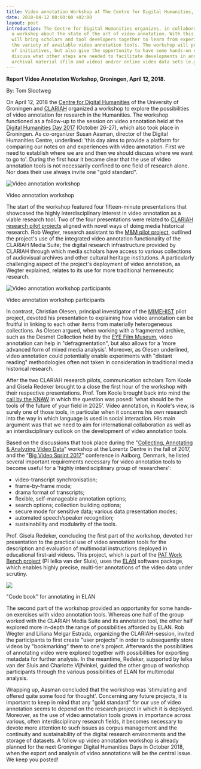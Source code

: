 ```yaml
---
title: Video annotation Workshop at The Centre for Digital Humanities, Groningen
date: 2018-04-12 00:00:00 +02:00
layout: post
introduction: The Centre for Digital Humanities organizes, in collaboration with CLARIAH,
  a workshop about the state of the art of video annotation. With this workshop, we
  will bring scholars and tool developers together to learn from experiences with
  the variety of available video annotation tools. The workshop will provide an overview
  of initiatives, but also give the opportunity to have some hands-on experience and
  discuss what other steps are needed to facilitate developments in annotating large-scale
  archival material (film and video) and/or online video data sets (e.g. storage).
---
```


**Report Video Annotation Workshop, Groningen, April 12, 2018.**

By: Tom Slootweg

On April 12, 2018 the [Centre for Digital Humanities](https://www.rug.nl/research/research-let/expertisecentra/centre-for-digital-humanities/) of the University of Groningen and [CLARIAH](https://www.clariah.nl/) organized a workshop to explore the possibilities of video annotation for research in the Humanities. The workshop functioned as a follow-up to the session on video annotation held at the [Digital Humanities Day 2017](https://www.rug.nl/research/research-let/expertisecentra/centre-for-digital-humanities/dh-day/dhd-2017) (October 26-27), which also took place in Groningen. As co-organizer Susan Aasman, director of the Digital Humanities Centre, underlined: 'this day aims to provide a platform for comparing our notes on and experiences with video annotation. First we need to establish where we are and then we should discuss where we want to go to'. During the first hour it became clear that the use of video annotation tools is not necessarily confined to one field of research alone. Nor does their use always invite one "gold standard".

![Video annotation workshop](/mediasuite-website/uploads/2018-04-12_annotation-workshop-intro.png)

Video annotation workshop

The start of the workshop featured four fifteen-minute presentations that showcased the highly interdisciplinary interest in video annotation as a viable research tool. Two of the four presentations were related to [CLARIAH research pilot projects](https://www.clariah.nl/projecten/research-pilots) aligned with novel ways of doing media historical research. Rob Wegter, research assistant to the [M&M pilot project](https://www.clariah.nl/projecten/research-pilots/m-m/m-m), outlined the project's use of the integrated video annotation functionality of the CLARIAH Media Suite; the digital research infrastructure provided by CLARIAH through which media scholars have access to various collections of audiovisual archives and other cultural heritage institutions. A particularly challenging aspect of the project's deployment of video annotation, as Wegter explained, relates to its use for more traditional hermeneutic research.

![Video annotation workshop participants](/mediasuite-website/uploads/2018-04-12_annotation-workshop-group.png)

Video annotation workshop participants

In contrast, Christian Olesen, principal investigator of the [MIMEHIST](https://www.clariah.nl/projecten/research-pilots/mimehist) pilot project, devoted his presentation to explaining how video annotation can be fruitful in linking to each other items from materially heterogeneous collections. As Olesen argued, when working with a fragmented archive, such as the Desmet Collection held by the [EYE Film Museum](https://www.eyefilm.nl/en), video annotation can help in "defragmentation", but also allows for a 'more advanced form of mixed media analysis'. Moreover, as Olesen underlined, video annotation could potentially enable experiments with "distant reading" methodologies often not taken in consideration in traditional media historical research.

After the two CLARIAH research pilots, communication scholars Tom Koole and Gisela Redeker brought to a close the first hour of the workshop with their respective presentations. Prof. Tom Koole brought back into mind the [call by the KNAW](https://www.knaw.nl/en/news/publications/knaw-agenda-grootschalige-onderzoeksfaciliteiten) in which the question was posed: 'what should be the tools of the future of your field in 2025'. Video annotation, in Koole's view, is surely one of those tools, in particular when it concerns his own research into the way in which language is used in social interaction. His main argument was that we need to aim for international collaboration as well as an interdisciplinary outlook on the development of video annotation tools.

Based on the discussions that took place during the "[Collecting, Annotating & Analyzing Video Data](https://www.lorentzcenter.nl/lc/web/2017/926/info.php3?wsid=926&venue=Snellius)" workshop at the Lorentz Centre in the fall of 2017, and the "[Big Video Sprint 2017](http://www.bigvideo.aau.dk/conference/big-video-sprint-2017/)" conference in Aalborg, Denmark, he listed several important requirements necessary for video annotation tools to become useful for a 'highly interdisciplinary group of researchers':

*   video-transcript synchronisation;
*   frame-by-frame mode;
*   drama format of transcripts;
*   flexible, self-manageable annotation options;
*   search options; collection building options;
*   secure mode for sensitive data; various data presentation modes;
*   automated speech/speaker recognition;
*   sustainability and modularity of the tools.

Prof. Gisela Redeker, concluding the first part of the workshop, devoted her presentation to the practical use of video annotation tools for the description and evaluation of multimodal instructions deployed in educational first-aid videos. This project, which is part of the [PAT Work Bench project](https://aclanthology.info/papers/W16-4018/w16-4018) (PI Ielka van der Sluis), uses the [ELAN](https://tla.mpi.nl/tools/tla-tools/elan/) software package, which enables highly precise, multi-tier annotations of the video data under scrutiny.


![](/mediasuite-website/uploads/2018-04-12_annotation-workshop-elan.png)

"Code book" for annotating in ELAN

The second part of the workshop provided an opportunity for some hands-on exercises with video annotation tools. Whereas one half of the group worked with the CLARIAH Media Suite and its annotation tool, the other half explored more in-depth the range of possibilities afforded by ELAN. Rob Wegter and Liliana Melgar Estrada, organizing the CLARIAH-session, invited the participants to first create "user projects" in order to subsequently store videos by "bookmarking" them to one's project. Afterwards the possibilities of annotating video were explored together with possibilities for exporting metadata for further analysis. In the meantime, Redeker, supported by Ielka van der Sluis and Charlotte Vijfvinkel, guided the other group of workshop participants through the various possibilities of ELAN for multimodal analysis.

Wrapping up, Aasman concluded that the workshop was 'stimulating and offered quite some food for thought'. Concerning any future projects, it is important to keep in mind that any "gold standard" for our use of video annotation seems to depend on the research project in which it is deployed. Moreover, as the use of video annotation tools grows in importance across various, often interdisciplinary research fields, it becomes necessary to devote more attention to such issues as corpus management and the continuity and sustainability of the digital research environments and the storage of datasets. A follow up video annotation workshop is already planned for the next Groninger Digital Humanities Days in October 2018, when the export and analysis of video annotations will be the central issue. We keep you posted!

